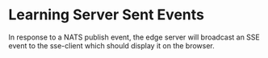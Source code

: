 # Learning Server Sent Events

In response to a NATS publish event, the edge server will broadcast an SSE event to the sse-client which should display it on the browser.